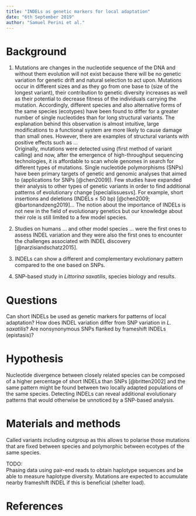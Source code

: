```yaml
---
title: "INDELs as genetic markers for local adaptation"
date: "6th September 2019"
author: "Samuel Perini et al."
---
```


# Background

1. Mutations are changes in the nucleotide sequence of the DNA and without them evolution will not exist because there will  be no genetic variation for genetic drift and natural selection to act upon. Mutations occur in different sizes and as they go from one base to (size of the longest variant), their contribution to genetic diversity increases as well as their potential to decrease fitness of the individuals carrying the mutation. Accordingly, different species and also alternative forms of the same species (ecotypes) have been found to differ for a greater number of single nucleotides than for long structural variants. The explanation behind this observation is almost intuitive, large modifications to a functional system are more likely to cause damage than small ones. However, there are examples of structural variants with positive effects such as ...   
Originally, mutations were detected using (first method of variant calling) and now, after the emergence of high-throughput sequencing technologies, it is affordable to scan whole genomes in search for different types of mutations. Single nucleotide polymorphisms (SNPs) have been primary targets of genetic and genomic analyses that aimed to (applications for SNPs [@chen2009]). Few studies have expanded their analysis to other types of genetic variants in order to find additional patterns of evolutionary change [specialissuesvs]. For example, short insertions and deletions (INDELs $\leq$ 50 bp) [@chen2009; @bartonandzeng2019]... The notion about the importance of INDELs is not new in the field of evolutionary genetics but our knowledge about their role is still limited to a few model species.

1. Studies on humans ... and other model species ... were the first ones to assess INDEL variation and they were also the first ones to encounter the challenges associated with INDEL discovery [@narzisiandschatz2015].

1. INDELs can show a different and complementary evolutionary pattern compared to the one based on SNPs.

1. SNP-based study in _Littorina saxatilis_, species biology and results.

# Questions  
Can short INDELs be used as genetic markers for patterns of local adaptation? How does INDEL variation differ from SNP variation in _L. saxatilis_? Are nonsynonymous SNPs flanked by frameshift INDELs (epistasis)?

# Hypothesis  
Nucleotide divergence between closely related species can be composed of a higher percentage of short INDELs than SNPs [@britten2002] and the same pattern might be found between two locally adapted populations of the same species. Detecting INDELs can reveal additional evolutionary patterns that would otherwise be unnoticed by a SNP-based analysis.

# Materials and methods  
Called variants including outgroup as this allows to polarise those mutations that are fixed between species and polymorphic between ecotypes of the same species.

TODO:  
Phasing data using pair-end reads to obtain haplotype sequences and be able to measure haplotype diversity. Mutations are expected to accumulate nearby frameshift INDEL if this is beneficial (shelter load).

# References  
